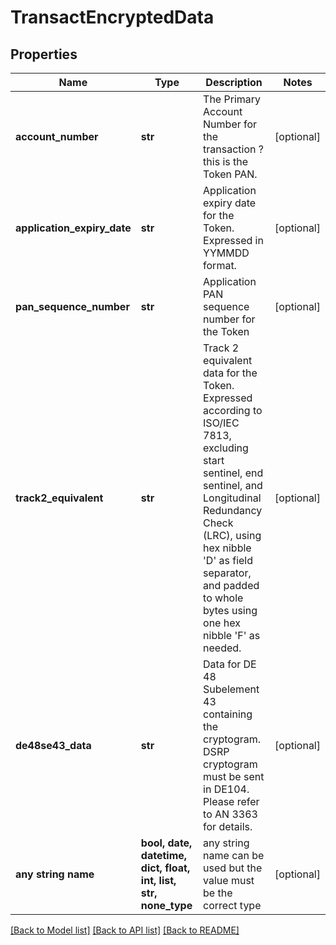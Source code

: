 # TransactEncryptedData


## Properties
Name | Type | Description | Notes
------------ | ------------- | ------------- | -------------
**account_number** | **str** | The Primary Account Number for the transaction ? this is the Token PAN.  | [optional] 
**application_expiry_date** | **str** | Application expiry date for the Token. Expressed in YYMMDD format.  | [optional] 
**pan_sequence_number** | **str** | Application PAN sequence number for the Token  | [optional] 
**track2_equivalent** | **str** | Track 2 equivalent data for the Token. Expressed according to ISO/IEC 7813, excluding start sentinel, end sentinel, and Longitudinal Redundancy Check (LRC), using hex nibble &#39;D&#39; as field separator, and padded to whole bytes using one hex nibble &#39;F&#39; as needed.  | [optional] 
**de48se43_data** | **str** | Data for DE 48 Subelement 43 containing the cryptogram. DSRP cryptogram must be sent in DE104. Please refer to AN 3363 for details.  | [optional] 
**any string name** | **bool, date, datetime, dict, float, int, list, str, none_type** | any string name can be used but the value must be the correct type | [optional]

[[Back to Model list]](../README.md#documentation-for-models) [[Back to API list]](../README.md#documentation-for-api-endpoints) [[Back to README]](../README.md)


